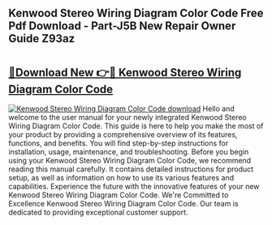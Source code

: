 ## Kenwood Stereo Wiring Diagram Color Code Free Pdf Download - Part-J5B New Repair Owner Guide Z93az

# <h2><a href="http://dfpnmgo.blite.top/?on=Kenwood+Stereo+Wiring+Diagram+Color+Code">🔗Download New 👉🔴 Kenwood Stereo Wiring Diagram Color Code</a></h2>

[![Kenwood Stereo Wiring Diagram Color Code download](https://i.imgur.com/lujVjoI.png)](http://dfpnmgo.blite.top/?on=Kenwood+Stereo+Wiring+Diagram+Color+Code)
Hello and welcome to the user manual for your newly integrated Kenwood Stereo Wiring Diagram Color Code. This guide is here to help you make the most of your product by providing a comprehensive overview of its features, functions, and benefits. You will find step-by-step instructions for installation, usage, maintenance, and troubleshooting. Before you begin using your Kenwood Stereo Wiring Diagram Color Code, we recommend reading this manual carefully. It contains detailed instructions for product setup, as well as information on how to use its various features and capabilities. Experience the future with the innovative features of your new Kenwood Stereo Wiring Diagram Color Code. We're Committed to Excellence Kenwood Stereo Wiring Diagram Color Code. Our team is dedicated to providing exceptional customer support.
